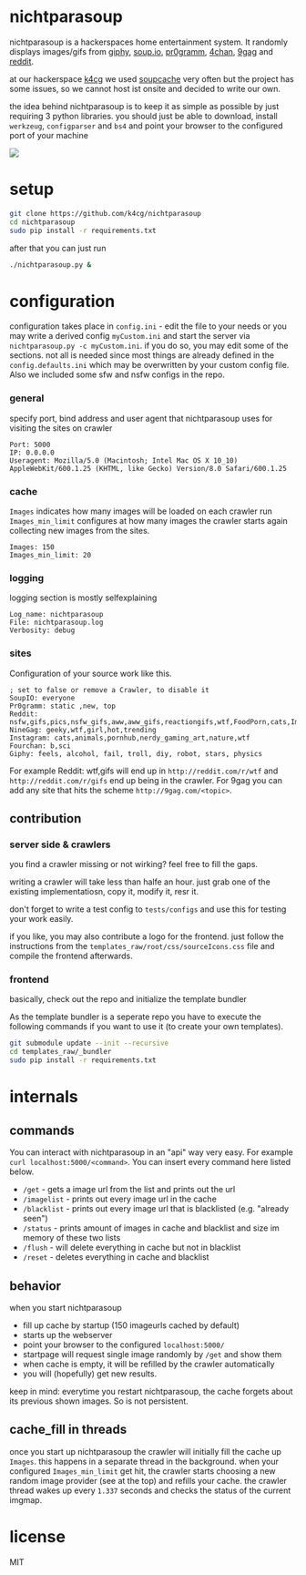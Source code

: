 # nichtparasoup

nichtparasoup is a hackerspaces home entertainment system. It randomly
displays images/gifs from [giphy](http://giphy.com), [soup.io](http://soup.io),
[pr0gramm](http://pr0gramm.com), [4chan](http://4chan.org),
[9gag](http://9gag.com) and [reddit](http://reddit.com).

at our hackerspace [k4cg](http://k4cg.org) we used
[soupcache](https://github.com/exi/soupcache) very often but the project
has some issues, so we cannot host ist onsite and decided to write our own.

the idea behind nichtparasoup is to keep it as simple as possible by just
requiring 3 python libraries. you should just be able to download, install
`werkzeug`, `configparser` and `bs4` and point your browser to the
configured port of your machine

<img src="https://github.com/k4cg/nichtparasoup/raw/master/screenshot.png">

# setup

```bash
git clone https://github.com/k4cg/nichtparasoup
cd nichtparasoup
sudo pip install -r requirements.txt
```

after that you can just run

```bash
./nichtparasoup.py &
```

# configuration

configuration takes place in `config.ini` - edit the file to your needs or you may write a derived config `myCustom.ini` and start the server via `nichtparasoup.py -c myCustom.ini`. 
if you do so, you may edit some of the sections. not all is needed since most things are already defined in the `config.defaults.ini` which may be overwritten by your custom config file. 
Also we included some sfw and nsfw configs in the repo.

### general

specify port, bind address and user agent that nichtparasoup uses for visiting the sites on crawler

```
Port: 5000
IP: 0.0.0.0
Useragent: Mozilla/5.0 (Macintosh; Intel Mac OS X 10_10) AppleWebKit/600.1.25 (KHTML, like Gecko) Version/8.0 Safari/600.1.25
```

### cache

`Images` indicates how many images will be loaded on each crawler run
`Images_min_limit` configures at how many images the crawler starts again collecting new images from the sites.

```
Images: 150
Images_min_limit: 20
```

### logging

logging section is mostly selfexplaining

```
Log_name: nichtparasoup
File: nichtparasoup.log
Verbosity: debug
```

### sites

Configuration of your source work like this.

```
; set to false or remove a Crawler, to disable it
SoupIO: everyone
Pr0gramm: static ,new, top
Reddit: nsfw,gifs,pics,nsfw_gifs,aww,aww_gifs,reactiongifs,wtf,FoodPorn,cats,ImGoingToHellForThis,EarthPorn,facepalm,fffffffuuuuuuuuuuuu,oddlysatisfying
NineGag: geeky,wtf,girl,hot,trending
Instagram: cats,animals,pornhub,nerdy_gaming_art,nature,wtf
Fourchan: b,sci
Giphy: feels, alcohol, fail, troll, diy, robot, stars, physics
```
For example Reddit: wtf,gifs will end up in `http://reddit.com/r/wtf` and `http://reddit.com/r/gifs` end up
being in the crawler. For 9gag you can add any site that hits the scheme `http://9gag.com/<topic>`.


## contribution

### server side & crawlers

you find a crawler missing or not wirking? feel free to fill the gaps.

writing a crawler will take less than halfe an hour. just grab one of the existing implementatiosn, copy it, modify it, resr it.

don't forget to write a test config to `tests/configs` and use this for testing your work easily.

if you like, you may also contribute a logo for the frontend. just follow the instructions from the `templates_raw/root/css/sourceIcons.css` file and compile the frontend afterwards.

### frontend 

basically, check out the repo and initialize the template bundler

As the template bundler is a seperate repo you have to execute the following commands if you want to use it (to create your own templates).

```bash
git submodule update --init --recursive
cd templates_raw/_bundler
sudo pip install -r requirements.txt
```

# internals

## commands

You can interact with nichtparasoup in an "api" way very easy.
For example `curl localhost:5000/<command>`. You can insert every command here listed
below.

* `/get` - gets a image url from the list and prints out the url
* `/imagelist` - prints out every image url in the cache
* `/blacklist` - prints out every image url that is blacklisted (e.g. "already seen")
* `/status` - prints amount of images in cache and blacklist and size im memory of these two lists
* `/flush` - will delete everything in cache but not in blacklist
* `/reset` - deletes everything in cache and blacklist

## behavior

when you start nichtparasoup

* fill up cache by startup (150 imageurls cached by default)
* starts up the webserver
* point your browser to the configured `localhost:5000/`
* startpage will request single image randomly by `/get` and show them
* when cache is empty, it will be refilled by the crawler automatically
* you will (hopefully) get new results.

keep in mind: everytime you restart nichtparasoup, the cache forgets about its previous
shown images. So is not persistent.

## cache_fill in threads

once you start up nichtparasoup the crawler will initially fill the cache up
`Images`. this happens in a separate thread in the background. when your
configured `Images_min_limit` get hit, the crawler starts choosing
a new random image provider (see at the top) and refills your cache. the crawler
thread wakes up every `1.337` seconds and checks the status of the current imgmap.


# license 

MIT
